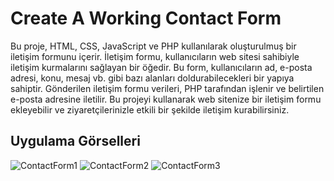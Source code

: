 # Create A Working Contact Form

Bu proje, HTML, CSS, JavaScript ve PHP kullanılarak oluşturulmuş bir iletişim formunu içerir. İletişim formu, kullanıcıların web sitesi sahibiyle iletişim kurmalarını sağlayan bir öğedir. Bu form, kullanıcıların ad, e-posta adresi, konu, mesaj vb. gibi bazı alanları doldurabilecekleri bir yapıya sahiptir. Gönderilen iletişim formu verileri, PHP tarafından işlenir ve belirtilen e-posta adresine iletilir. Bu projeyi kullanarak web sitenize bir iletişim formu ekleyebilir ve ziyaretçilerinizle etkili bir şekilde iletişim kurabilirsiniz.


## Uygulama Görselleri
![ContactForm1](https://github.com/emreosminho/Create-a-Working-Contact-Form/assets/83945108/7c625da8-1406-4a75-b9d1-58d939283b75)
![ContactForm2](https://github.com/emreosminho/Create-a-Working-Contact-Form/assets/83945108/e90c782a-c13e-401b-b73b-cb4751ef8c43)
![ContactForm3](https://github.com/emreosminho/Create-a-Working-Contact-Form/assets/83945108/79f6c87b-37d4-4153-87b4-195c2d7de527)

